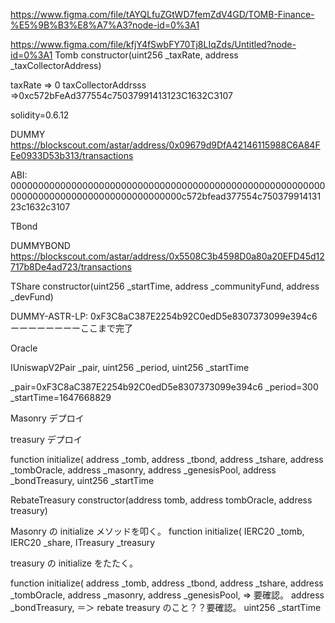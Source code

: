 https://www.figma.com/file/tAYQLfuZGtWD7femZdV4GD/TOMB-Finance-%E5%9B%B3%E8%A7%A3?node-id=0%3A1

https://www.figma.com/file/kfjY4fSwbFY70Tj8LIqZds/Untitled?node-id=0%3A1
Tomb
constructor(uint256 \_taxRate, address \_taxCollectorAddress)

taxRate => 0
taxCollectorAddrsss =>0xc572bFeAd377554c75037991413123C1632C3107

solidity=0.6.12

DUMMY
https://blockscout.com/astar/address/0x09679d9DfA42146115988C6A84FEe0933D53b313/transactions

ABI: 0000000000000000000000000000000000000000000000000000000000000000000000000000000000000000c572bfead377554c75037991413123c1632c3107

TBond

DUMMYBOND
https://blockscout.com/astar/address/0x5508C3b4598D0a80a20EFD45d12717b8De4ad723/transactions

TShare
constructor(uint256 \_startTime, address \_communityFund, address \_devFund)

DUMMY-ASTR-LP: 0xF3C8aC387E2254b92C0edD5e8307373099e394c6
ーーーーーーーーここまで完了

Oracle

IUniswapV2Pair \_pair,
uint256 \_period,
uint256 \_startTime

\_pair=0xF3C8aC387E2254b92C0edD5e8307373099e394c6
\_period=300
\_startTime=1647668829

Masonry デプロイ

treasury デプロイ

function initialize(
address \_tomb,
address \_tbond,
address \_tshare,
address \_tombOracle,
address \_masonry,
address \_genesisPool,
address \_bondTreasury,
uint256 \_startTime

RebateTreasury
constructor(address tomb, address tombOracle, address treasury)

Masonry の initialize メソッドを叩く。
function initialize(
IERC20 \_tomb,
IERC20 \_share,
ITreasury \_treasury

treasury の initialize をたたく。

function initialize(
address \_tomb,
address \_tbond,
address \_tshare,
address \_tombOracle,
address \_masonry,
address \_genesisPool, => 要確認。
address \_bondTreasury, ＝＞ rebate treasury のこと？？要確認。
uint256 \_startTime
